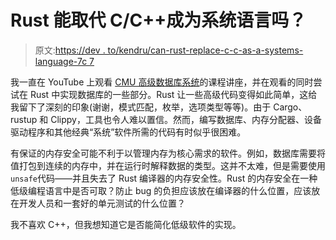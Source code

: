 # Rust 能取代 C/C++成为系统语言吗？

> 原文:[https://dev . to/kendru/can-rust-replace-c-c-as-a-systems-language-7c 7](https://dev.to/kendru/can-rust-replace-c-c-as-a-systems-language-7c7)

我一直在 YouTube 上观看 [CMU 高级数据库系统](https://www.youtube.com/playlist?list=PLSE8ODhjZXja7K1hjZ01UTVDnGQdx5v5U)的课程讲座，并在观看的同时尝试在 Rust 中实现数据库的一些部分。Rust 让一些高级代码变得如此简单，这给我留下了深刻的印象(谢谢，模式匹配，枚举，选项类型等等)。由于 Cargo、rustup 和 Clippy，工具也令人难以置信。然而，编写数据库、内存分配器、设备驱动程序和其他经典“系统”软件所需的代码有时似乎很困难。

有保证的内存安全可能不利于以管理内存为核心需求的软件。例如，数据库需要将值打包到连续的内存中，并在运行时解释数据的类型。这并不太难，但是需要使用`unsafe`代码——并且失去了 Rust 编译器的内存安全性。Rust 的内存安全在一种低级编程语言中是否可取？防止 bug 的负担应该放在编译器的什么位置，应该放在开发人员和一套好的单元测试的什么位置？

我不喜欢 C++，但我想知道它是否能简化低级软件的实现。